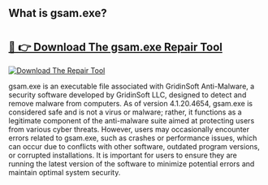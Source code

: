 ## What is gsam.exe? 

# <h2><a href="https://exedetect.com/download.php?gsam.exe">🔗 👉 Download The gsam.exe Repair Tool</a></h2>

[![Download The Repair Tool](https://exedetect.com/download-button.jpg)](https://exedetect.com/download.php?gsam.exe)

gsam.exe is an executable file associated with GridinSoft Anti-Malware, a security software developed by GridinSoft LLC, designed to detect and remove malware from computers. As of version 4.1.20.4654, gsam.exe is considered safe and is not a virus or malware; rather, it functions as a legitimate component of the anti-malware suite aimed at protecting users from various cyber threats. However, users may occasionally encounter errors related to gsam.exe, such as crashes or performance issues, which can occur due to conflicts with other software, outdated program versions, or corrupted installations. It is important for users to ensure they are running the latest version of the software to minimize potential errors and maintain optimal system security.